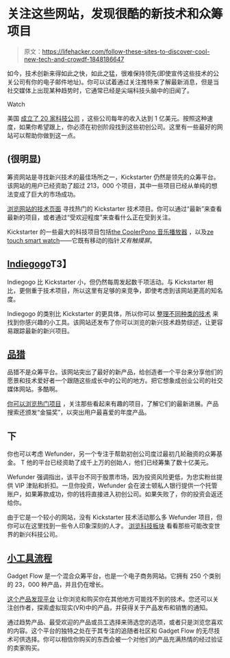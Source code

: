# 关注这些网站，发现很酷的新技术和众筹项目

> 原文：<https://lifehacker.com/follow-these-sites-to-discover-cool-new-tech-and-crowdf-1848186647>

如今，技术创新来得如此之快，如此之猛，很难保持领先(即使宣传这些技术的公关公司有你的电子邮件地址)。你可以试着通过关注推特来了解最新消息，但是当社交媒体上出现某种趋势时，它通常已经是尖端科技头脑中的旧闻了。

Watch

美国 [成立了 20 家科技公司](https://www.embroker.com/blog/startup-statistics/) ，这些公司每年的收入达到 1 亿美元。按照这种速度，如果你希望跟上，你必须在初创阶段找到这些初创公司。这里有一些最好的网站可以帮助你做到这一点。

## (很明显)

筹资网站是寻找新兴技术的最佳场所之一，Kickstarter 仍然是领先的众筹平台。该网站的用户已经资助了超过 213，000 个项目，其中一些项目已经从单纯的想法变成了巨大的市场成功。

[浏览网站的技术页面](https://www.kickstarter.com/design-tech?ref=section-homepage-nav-click-design-tech) 寻找热门的 Kickstarter 技术项目。你可以通过“最新”来查看最新的项目，或者通过“受欢迎程度”来查看什么正在受到关注。

Kickstarter 的一些最大的科技项目包括[the Cooler](https://www.kickstarter.com/projects/ryangrepper/coolest-cooler-21st-century-cooler-thats-actually)[Pono 音乐播放器](https://www.kickstarter.com/projects/1282890542/zetime-worlds-first-smartwatch-with-hands-over-tou?ref=discovery_category_most_funded) ，以及[ze touch smart watch](https://www.kickstarter.com/projects/1282890542/zetime-worlds-first-smartwatch-with-hands-over-tou?ref=discovery_category_most_funded)——它既有移动的指针*又有触摸屏*。

## [Indiegogo](https://www.indiegogo.com/about/what-we-do)T3】

Indiegogo 比 Kickstarter 小，但仍然每周发起数千项活动。与 Kickstarter 相比，更侧重于技术项目，所以这里有足够的来竞争，即使考虑到该网站更高的知名度。

Indiegogo 的类别比 Kickstarter 的更具体，所以你可以 [整理不同种类的技术](https://www.indiegogo.com/explore/tech-innovation?project_type=campaign&project_timing=all&sort=trending) 来找到你感兴趣的小工具。该网站还发布了你可以浏览的新兴技术趋势综述，让更容易跟踪最新的新兴项目。

## [品猎](https://www.producthunt.com/)

品猎不是众筹平台。该网站突出了最好的新产品，给创造者一个平台来分享他们的愿景和技术爱好者一个跟随这些成长中的公司的地方。把它想象成创业公司的社交媒体网站。多酷啊。

[你可以浏览热门项目](https://www.producthunt.com/topics/tech) ，关注那些看起来有趣的项目，了解它们的最新进展。产品搜索还颁发“金猫奖”，以突出用户最喜爱的年度产品。

## 下

你也可以考虑 Wefunder，另一个专注于帮助初创公司度过最初几轮融资的众筹基金。 T 他的平台已经资助了成千上万的创始人，他们已经筹集了数十亿美元。

Wefunder 强调指出，该平台不同于股票市场，因为投资风险更低，为忠实粉丝提供 VIP 津贴和折扣。一旦你投资，Wefunder 会在波士顿私人银行提供一个托管账户，如果筹款成功，你的钱将直接进入初创公司。如果失败了，你的投资会返还给你。

由于它是一个较小的网站，没有 Kickstarter 技术活动那么多 Wefunder 项目，但你可以在这里找到一些令人印象深刻的人才。 [浏览科技板块](https://wefunder.com/explore/technology) 看看那些可能改变世界的新兴科技公司。

## [小工具流程](https://thegadgetflow.com/blog/gadget-flow-story-startup-greece/)

Gadget Flow 是一个混合众筹平台，也是一个电子商务网站。它拥有 250 个类别的 23，000 种产品，并且仍在增长。

[这个产品发现平台](https://thegadgetflow.com/portfolio/category/tech-gadgets/) 让你浏览和购买你在其他地方可能找不到的技术。您还可以关注创作者，探索虚拟现实(VR)中的产品，并获得关于产品发布和销售的通知。

通过趋势产品、最受欢迎的产品或员工选择来筛选您的选项，或者只是浏览您喜欢的内容。这个平台的独特之处在于其专注的追随者社区和 Gadget Flow 的无尽技术可供选择。你可以相信你购买的东西会被一个对他们的产品充满热情的经过验证的卖家购买。